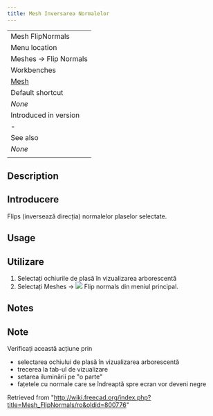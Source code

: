 ```yaml
---
title: Mesh Inversarea Normalelor
---
```

|  |
| --- |
| Mesh FlipNormals‏‎ |
| Menu location |
| Meshes → Flip Normals |
| Workbenches |
| [Mesh](/Mesh_Workbench "Mesh Workbench") |
| Default shortcut |
| *None* |
| Introduced in version |
| - |
| See also |
| *None* |
|  |

## Description

## Introducere

Flips (inversează direcția) normalelor plaselor selectate.

## Usage

## Utilizare

1. Selectați ochiurile de plasă în vizualizarea arborescentă
2. Selectați  Meshes → ![](/images/Mesh_FlipNormals.png) Flip normals din meniul principal.

## Notes

## Note

Verificați această acțiune prin

* selectarea ochiului de plasă în vizualizarea arborescentă
* trecerea la tab-ul de vizualizare
* setarea iluminării pe "o parte"
* fațetele cu normale care se îndreaptă spre ecran vor deveni negre

Retrieved from "<http://wiki.freecad.org/index.php?title=Mesh_FlipNormals/ro&oldid=800776>"